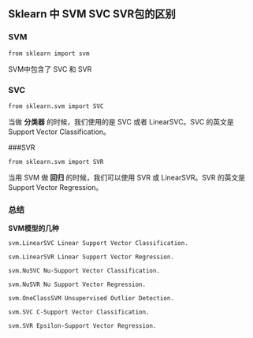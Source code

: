 ## Sklearn 中 SVM SVC SVR包的区别

### SVM 

    from sklearn import svm

SVM中包含了 SVC 和 SVR

### SVC

    from sklearn.svm import SVC

当做 __分类器__ 的时候，我们使用的是 SVC 或者 LinearSVC。SVC 的英文是 Support Vector Classification。

###SVR

    from sklearn.svm import SVR

当用 SVM 做 __回归__ 的时候，我们可以使用 SVR 或 LinearSVR。SVR 的英文是 Support Vector Regression。


### 总结

__SVM模型的几种__

    svm.LinearSVC Linear Support Vector Classification.

    svm.LinearSVR Linear Support Vector Regression.

    svm.NuSVC Nu-Support Vector Classification.

    svm.NuSVR Nu Support Vector Regression.

    svm.OneClassSVM Unsupervised Outlier Detection.

    svm.SVC C-Support Vector Classification.

    svm.SVR Epsilon-Support Vector Regression.